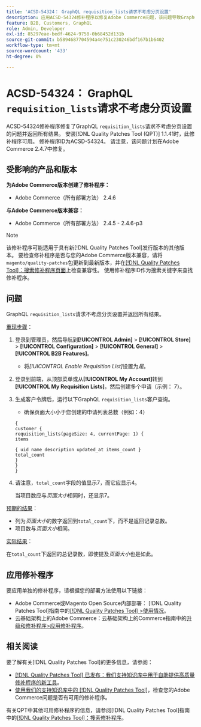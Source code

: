 ```yaml
---
title: 'ACSD-54324： GraphQL requisition_lists请求不考虑分页设置'
description: 应用ACSD-54324修补程序以修复Adobe Commerce问题，该问题导致GraphQL“requisition_lists”请求不考虑分页设置并返回所有结果。
feature: B2B, Customers, GraphQL
role: Admin, Developer
exl-id: 85297eae-bedf-4624-9758-0b68452d131b
source-git-commit: b5894687704594a4e751c230246bdf167b1b6402
workflow-type: tm+mt
source-wordcount: '433'
ht-degree: 0%

---
```


# ACSD-54324： GraphQL `requisition_lists`请求不考虑分页设置

ACSD-54324修补程序修复了GraphQL `requisition_lists`请求不考虑分页设置的问题并返回所有结果。 安装[!DNL Quality Patches Tool (QPT)] 1.1.41时，此修补程序可用。 修补程序ID为ACSD-54324。 请注意，该问题计划在Adobe Commerce 2.4.7中修复。

## 受影响的产品和版本

**为Adobe Commerce版本创建了修补程序：**

* Adobe Commerce（所有部署方法） 2.4.6

**与Adobe Commerce版本兼容：**

* Adobe Commerce（所有部署方法） 2.4.5 - 2.4.6-p3

>[!NOTE]
>
>该修补程序可能适用于具有新[!DNL Quality Patches Tool]发行版本的其他版本。 要检查修补程序是否与您的Adobe Commerce版本兼容，请将`magento/quality-patches`包更新到最新版本，并在[[!DNL Quality Patches Tool]：搜索修补程序页面](https://experienceleague.adobe.com/tools/commerce-quality-patches/index.html)上检查兼容性。 使用修补程序ID作为搜索关键字来查找修补程序。

## 问题

GraphQL `requisition_lists`请求不考虑分页设置并返回所有结果。

<u>重现步骤</u>：

1. 登录到管理员，然后导航到&#x200B;**[!UICONTROL Admin]** > **[!UICONTROL Store]** > **[!UICONTROL Configuration]** > **[!UICONTROL General]** > **[!UICONTROL B2B Features]**。

   * 将&#x200B;*[!UICONTROL Enable Requisition List]*&#x200B;设置为&#x200B;*是*。

1. 登录到前端，从顶部菜单或从&#x200B;**[!UICONTROL My Account]**&#x200B;转到&#x200B;**[!UICONTROL My Requisition Lists]**，然后创建多个申请（示例： 7）。
1. 生成客户令牌后，运行以下GraphQL `requisition_lists`客户查询。

   * 确保页面大小小于您创建的申请列表总数（例如：4）

   ```
   {
   customer {
   requisition_lists(pageSize: 4, currentPage: 1) {
   items
   
   { uid name description updated_at items_count }
   total_count
   }
   }
   }
   ```

1. 请注意，`total_count`字段的值显示7，而它应显示4。

   当项目数应与&#x200B;*页面大小*&#x200B;相同时，还显示7。

<u>预期的结果</u>：

* 列为&#x200B;*页面大小*&#x200B;的数字返回到`total_count`下，而不是返回记录总数。
* 项目数与&#x200B;*页面大小*&#x200B;相同。

<u>实际结果</u>：

在`total_count`下返回的总记录数，即使提及&#x200B;*页面大小*&#x200B;也是如此。

## 应用修补程序

要应用单独的修补程序，请根据您的部署方法使用以下链接：

* Adobe Commerce或Magento Open Source内部部署： [!DNL Quality Patches Tool]指南中的[[!DNL Quality Patches Tool] >使用情况](https://experienceleague.adobe.com/docs/commerce-operations/tools/quality-patches-tool/usage.html)。
* 云基础架构上的Adobe Commerce：云基础架构上的Commerce指南中的[升级和修补程序>应用修补程序](https://experienceleague.adobe.com/docs/commerce-cloud-service/user-guide/develop/upgrade/apply-patches.html)。

## 相关阅读

要了解有关[!DNL Quality Patches Tool]的更多信息，请参阅：

* [[!DNL Quality Patches Tool] 已发布：我们支持知识库中用于自助提供高质量修补程序的新工具](/help/announcements/adobe-commerce-announcements/magento-quality-patches-released-new-tool-to-self-serve-quality-patches.md)。
* [使用我们的支持知识库中的 [!DNL Quality Patches Tool]](/help/support-tools/patches-available-in-qpt-tool/check-patch-for-magento-issue-with-magento-quality-patches.md)，检查您的Adobe Commerce问题是否有可用的修补程序。

有关QPT中其他可用修补程序的信息，请参阅[!DNL Quality Patches Tool]指南中的[[!DNL Quality Patches Tool]：搜索修补程序](https://experienceleague.adobe.com/tools/commerce-quality-patches/index.html)。
